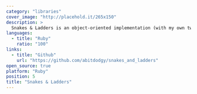 ```yaml
---
category: "libraries"
cover_image: "http://placehold.it/265x150"
description: >
  Snakes & Ladders is an object-oriented implementation (with my own twist) of, well, Snakes and Ladders, the classic board game.
languages:
  - title: "Ruby"
    ratio: "100"
links:
  - title: "Github"
    url: "https://github.com/abitdodgy/snakes_and_ladders"
open_source: true
platform: "Ruby"
position: 5
title: "Snakes & Ladders"
---
```

